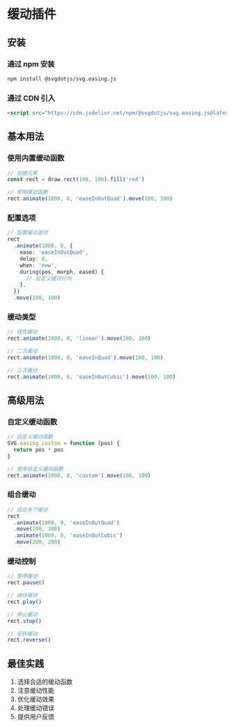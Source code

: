 # 缓动插件

## 安装

### 通过 npm 安装

```bash
npm install @svgdotjs/svg.easing.js
```

### 通过 CDN 引入

```html
<script src="https://cdn.jsdelivr.net/npm/@svgdotjs/svg.easing.js@latest/dist/svg.easing.min.js"></script>
```

## 基本用法

### 使用内置缓动函数

```ts
// 创建元素
const rect = draw.rect(100, 100).fill('red')

// 使用缓动函数
rect.animate(1000, 0, 'easeInOutQuad').move(100, 100)
```

### 配置选项

```ts
// 配置缓动选项
rect
  .animate(1000, 0, {
    ease: 'easeInOutQuad',
    delay: 0,
    when: 'now',
    during(pos, morph, eased) {
      // 自定义缓动行为
    },
  })
  .move(100, 100)
```

### 缓动类型

```ts
// 线性缓动
rect.animate(1000, 0, 'linear').move(100, 100)

// 二次缓动
rect.animate(1000, 0, 'easeInQuad').move(100, 100)

// 三次缓动
rect.animate(1000, 0, 'easeInOutCubic').move(100, 100)
```

## 高级用法

### 自定义缓动函数

```ts
// 自定义缓动函数
SVG.easing.custom = function (pos) {
  return pos * pos
}

// 使用自定义缓动函数
rect.animate(1000, 0, 'custom').move(100, 100)
```

### 组合缓动

```ts
// 组合多个缓动
rect
  .animate(1000, 0, 'easeInOutQuad')
  .move(100, 100)
  .animate(1000, 0, 'easeInOutCubic')
  .move(200, 200)
```

### 缓动控制

```ts
// 暂停缓动
rect.pause()

// 继续缓动
rect.play()

// 停止缓动
rect.stop()

// 反转缓动
rect.reverse()
```

## 最佳实践

1. 选择合适的缓动函数
2. 注意缓动性能
3. 优化缓动效果
4. 处理缓动错误
5. 提供用户反馈

